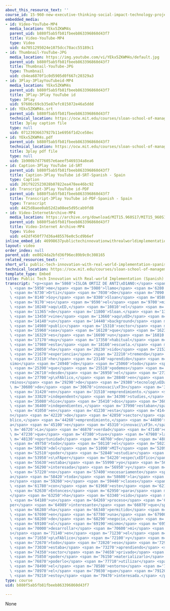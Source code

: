 ```yaml
---
about_this_resource_text: ''
course_id: 15-960-new-executive-thinking-social-impact-technology-projects-fall-2017-spring-2018
embedded_media:
- id: Video-YouTube-MP4
  media_location: YEkx5ZKWM4s
  parent_uid: b880f5ab5fb81fbeeb863396860d43f7
  title: Video-YouTube-MP4
  type: Video
  uid: 4a7051295024e1075dcc78acc55189c1
- id: Thumbnail-YouTube-JPG
  media_location: https://img.youtube.com/vi/YEkx5ZKWM4s/default.jpg
  parent_uid: b880f5ab5fb81fbeeb863396860d43f7
  title: Thumbnail-YouTube-JPG
  type: Thumbnail
  uid: cb4ea6870f1c0d5905d0f667c20329a3
- id: 3Play-3PlayYouTubeid-MP4
  media_location: YEkx5ZKWM4s
  parent_uid: b880f5ab5fb81fbeeb863396860d43f7
  title: 3Play-3Play YouTube id
  type: 3Play
  uid: 97606c69cb35e87efc015072e46a5ddd
- id: YEkx5ZKWM4s.srt
  parent_uid: b880f5ab5fb81fbeeb863396860d43f7
  technical_location: https://ocw.mit.edu/courses/sloan-school-of-management/15-960-new-executive-thinking-social-impact-technology-projects-fall-2017-spring-2018/the-projects/idoia/public-tech-innovation-with-real-world-implementation-spanish/YEkx5ZKWM4s.srt
  title: 3play caption file
  type: null
  uid: 07123936637927b11e6956f1d2ce58ec
- id: YEkx5ZKWM4s.pdf
  parent_uid: b880f5ab5fb81fbeeb863396860d43f7
  technical_location: https://ocw.mit.edu/courses/sloan-school-of-management/15-960-new-executive-thinking-social-impact-technology-projects-fall-2017-spring-2018/the-projects/idoia/public-tech-innovation-with-real-world-implementation-spanish/YEkx5ZKWM4s.pdf
  title: 3play pdf file
  type: null
  uid: 1b900b7d776057e6aeef5469334a8ea6
- id: Caption-3Play YouTube id-SRT
  parent_uid: b880f5ab5fb81fbeeb863396860d43f7
  title: Caption-3Play YouTube id-SRT-Spanish - Spain
  type: Caption
  uid: 201f922523028b07822ea478ee46bc92
- id: Transcript-3Play YouTube id-PDF
  parent_uid: b880f5ab5fb81fbeeb863396860d43f7
  title: Transcript-3Play YouTube id-PDF-Spanish - Spain
  type: Transcript
  uid: 4425d8aee0ab52d2a08ee5d95cab9fd8
- id: Video-InternetArchive-MP4
  media_location: https://archive.org/download/MIT15.960S17/MIT15_960S17_Interview_2_Idoia_Spanish_300k.mp4
  parent_uid: b880f5ab5fb81fbeeb863396860d43f7
  title: Video-Internet Archive-MP4
  type: Video
  uid: e42df450f77d36a485576e0c5cd9b6ef
inline_embed_id: 46998637publictechinnovationwithrealworldimplementationspanish94245799
layout: video
order_index: null
parent_uid: ee8024da2bfd36f96ec89b9c0c308165
related_resources_text: ''
short_url: public-tech-innovation-with-real-world-implementation-spanish
technical_location: https://ocw.mit.edu/courses/sloan-school-of-management/15-960-new-executive-thinking-social-impact-technology-projects-fall-2017-spring-2018/the-projects/idoia/public-tech-innovation-with-real-world-implementation-spanish
template_type: Embed
title: Public Tech Innovation with Real-world Implementation (Spanish)
transcript: "<p><span m='5860'>ISLOA ORTIZ DE ANTI\xD1ANO:</span> <span m='5920'>Pues</span>\
  \ <span m='5950'>me</span> <span m='5980'>llamo</span> <span m='6280'>Idoia</span>\
  \ <span m='6730'>Ortiz</span> <span m='7030'>De</span> <span m='7090'>Arti\xF1ano.</span>\
  \ <span m='8140'>Soy</span> <span m='8380'>Sloan</span> <span m='8580'>Fellow,</span>\
  \ <span m='9170'>es</span> <span m='9590'>el</span> <span m='9700'>mid-career</span>\
  \ <span m='10240'>aqu\xED,</span> <span m='10810'>el</span> <span m='10930'>MBA</span>\
  \ <span m='11365'>de</span> <span m='11800'>Sloan.</span> <span m='13240'>Yo</span>\
  \ <span m='13450'>vine</span> <span m='13660'>aqu\xED</span> <span m='13900'>con</span>\
  \ <span m='14140'>un</span> <span m='14440'>background</span> <span m='14880'>de</span>\
  \ <span m='14980'>public</span> <span m='15310'>sector</span> <span m='15930'>o</span>\
  \ <span m='15960'>sea</span> <span m='16120'>que</span> <span m='16239'>no</span>\
  \ <span m='16329'>es</span> <span m='16690'>un</span> <span m='16810'>perfil</span>\
  \ <span m='17170'>muy</span> <span m='17350'>habitual</span> <span m='17890'>en</span>\
  \ <span m='17980'>esta</span> <span m='18160'>escuela.</span> <span m='19240'>Pero</span>\
  \ <span m='20050'>ha</span> <span m='20230'>sido</span> <span m='21520'>una</span>\
  \ <span m='21670'>experiencia</span> <span m='22210'>tremenda</span> <span m='22900'>porque</span>\
  \ <span m='23110'>he</span> <span m='23140'>aprendido</span> <span m='23650'>much\xED\
  simo</span> <span m='24940'>de</span> <span m='25060'>todo</span> <span m='25270'>lo</span>\
  \ <span m='25390'>que</span> <span m='25510'>podemos</span> <span m='25960'>utilizar,</span>\
  \ <span m='26710'>desde</span> <span m='26950'>el</span> <span m='27310'>sector</span>\
  \ <span m='27700'>p\xFAblico,</span> <span m='28840'>en</span> <span m='28960'>t\xE9\
  rminos</span> <span m='29290'>de</span> <span m='29380'>tecnolog\xEDa,</span> <span\
  \ m='30600'>de</span> <span m='30670'>innovaci\xF3n</span> <span m='31360'>y</span>\
  \ <span m='31420'>en</span> <span m='31510'>emprendimiento.</span> <span m='32750'>Mis</span>\
  \ <span m='33820'>independent</span> <span m='34390'>studies,</span> <span m='34870'>porque</span>\
  \ <span m='35080'>hice</span> <span m='35410'>dos</span> <span m='36070'>estudios</span>\
  \ <span m='36400'>independientes,</span> <span m='37990'>estaban</span> <span m='38320'>relacionados</span>\
  \ <span m='41050'>en</span> <span m='41230'>esta</span> <span m='41440'>intersecci\xF3\
  n</span> <span m='42220'>de</span> <span m='42850'>sector</span> <span m='43210'>p\xFA\
  blico,</span> <span m='44260'>emprendimiento,</span> <span m='44890'>tecnolog\xED\
  a</span> <span m='45100'>e</span> <span m='45310'>innovaci\xF3n.</span> </p><p><span\
  \ m='46720'>La</span> <span m='46870'>verdad</span> <span m='47140'>es</span> <span\
  \ m='47230'>que</span> <span m='47380'>tuve</span> <span m='47980'>la</span> <span\
  \ m='48130'>oportunidad</span> <span m='48760'>de</span> <span m='48880'>aprovechar</span>\
  \ <span m='49750'>todo</span> <span m='50110'>el</span> <span m='50230'>ecosistema</span>\
  \ <span m='50920'>del</span> <span m='51090'>MIT</span> <span m='52090'>para</span>\
  \ <span m='52510'>poder</span> <span m='52840'>estudiar</span> <span m='53680'>algo</span>\
  \ <span m='53950'>s\xFAper</span> <span m='54220'>espec\xEDfico</span> <span m='55530'>que</span>\
  \ <span m='55630'>estaba</span> <span m='55990'>yo</span> <span m='56140'>muy</span>\
  \ <span m='56290'>interesada</span> <span m='56950'>y</span> <span m='57040'>que</span>\
  \ <span m='57220'>no</span> <span m='57400'>necesariamente</span> <span m='58150'>ten\xED\
  a</span> <span m='58420'>toda</span> <span m='58600'>la</span> <span m='58660'>informaci\xF3\
  n</span> <span m='59260'>o</span> <span m='59440'>clases</span> <span m='60520'>relacionadas</span>\
  \ <span m='61780'>con</span> <span m='61960'>este</span> <span m='62170'>tema.</span>\
  \ <span m='62630'>Entonces</span> <span m='62950'>para</span> <span m='63130'>m\xED\
  </span> <span m='63250'>ha</span> <span m='63340'>sido</span> <span m='63730'>realmente</span>\
  \ <span m='64180'>un</span> <span m='64269'>proceso</span> <span m='64750'>s\xFA\
  per</span> <span m='64989'>interesante</span> <span m='66070'>que</span> <span m='66190'>me</span>\
  \ <span m='66280'>ha</span> <span m='66340'>permitido</span> <span m='67390'>estar</span>\
  \ <span m='67690'>en</span> <span m='67780'>una</span> <span m='67900'>escuela</span>\
  \ <span m='68200'>de</span> <span m='68290'>negocio,</span> <span m='68890'>pero</span>\
  \ <span m='69100'>al</span> <span m='69190'>mismo</span> <span m='69520'>tiempo</span>\
  \ <span m='70000'>desarrollar</span> <span m='70600'>mi</span> <span m='70690'>inter\xE9\
  s</span> <span m='71140'>en</span> <span m='71230'>el</span> <span m='71320'>sector</span>\
  \ <span m='71650'>p\xFAblico</span> <span m='72100'>y</span> <span m='72160'>aprovechar</span>\
  \ <span m='72670'>todo</span> <span m='72820'>eso</span> <span m='72970'>que</span>\
  \ <span m='73030'>estaba</span> <span m='73270'>aprendiendo</span> <span m='74210'>del</span>\
  \ <span m='74350'>sector</span> <span m='74650'>privado</span> <span m='75130'>y</span>\
  \ <span m='75850'>poder</span> <span m='76150'>materializarlo</span> <span m='76840'>o</span>\
  \ <span m='76870'>poderlo</span> <span m='77710'>utilizar</span> <span m='78370'>en</span>\
  \ <span m='78490'>el</span> <span m='78580'>entorno</span> <span m='78880'>en</span>\
  \ <span m='78970'>el</span> <span m='79030'>que</span> <span m='79120'>yo</span>\
  \ <span m='79210'>estoy</span> <span m='79470'>interesada.</span> </p>"
type: course
uid: b880f5ab5fb81fbeeb863396860d43f7

---
```

None